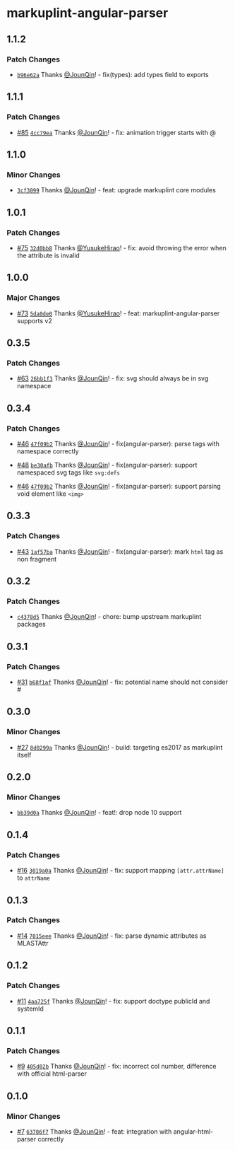 # markuplint-angular-parser

## 1.1.2

### Patch Changes

- [`b96e62a`](https://github.com/rx-ts/markuplint/commit/b96e62a863ddcec5905e654db73be314e0e7a534) Thanks [@JounQin](https://github.com/JounQin)! - fix(types): add types field to exports

## 1.1.1

### Patch Changes

- [#85](https://github.com/rx-ts/markuplint/pull/85) [`4cc79ea`](https://github.com/rx-ts/markuplint/commit/4cc79eaa01b6929831ba9640a5f99b4a2babe00f) Thanks [@JounQin](https://github.com/JounQin)! - fix: animation trigger starts with @

## 1.1.0

### Minor Changes

- [`3cf3099`](https://github.com/rx-ts/markuplint/commit/3cf30995cd29f08be2aa69a0b81ffb3e27de951d) Thanks [@JounQin](https://github.com/JounQin)! - feat: upgrade markuplint core modules

## 1.0.1

### Patch Changes

- [#75](https://github.com/rx-ts/markuplint/pull/75) [`32d0bb8`](https://github.com/rx-ts/markuplint/commit/32d0bb8c0fca8f58d236540a450dba2479873bdc) Thanks [@YusukeHirao](https://github.com/YusukeHirao)! - fix: avoid throwing the error when the attribute is invalid

## 1.0.0

### Major Changes

- [#73](https://github.com/rx-ts/markuplint/pull/73) [`5da0de0`](https://github.com/rx-ts/markuplint/commit/5da0de06d64dce2e0a00580566bc8acb84b33892) Thanks [@YusukeHirao](https://github.com/YusukeHirao)! - feat: markuplint-angular-parser supports v2

## 0.3.5

### Patch Changes

- [#63](https://github.com/rx-ts/markuplint/pull/63) [`26bb1f3`](https://github.com/rx-ts/markuplint/commit/26bb1f32e2b3c2199a2a024b9ed57345198fcb05) Thanks [@JounQin](https://github.com/JounQin)! - fix: svg should always be in svg namespace

## 0.3.4

### Patch Changes

- [#46](https://github.com/rx-ts/markuplint/pull/46) [`47f09b2`](https://github.com/rx-ts/markuplint/commit/47f09b2a40123d04626f0bc2894b7535e3a1fa52) Thanks [@JounQin](https://github.com/JounQin)! - fix(angular-parser): parse tags with namespace correctly

- [#48](https://github.com/rx-ts/markuplint/pull/48) [`be30afb`](https://github.com/rx-ts/markuplint/commit/be30afb65f5420cf8e8dbd046927716e0ec60919) Thanks [@JounQin](https://github.com/JounQin)! - fix(angular-parser): support namespaced svg tags like `svg:defs`

- [#46](https://github.com/rx-ts/markuplint/pull/46) [`47f09b2`](https://github.com/rx-ts/markuplint/commit/47f09b2a40123d04626f0bc2894b7535e3a1fa52) Thanks [@JounQin](https://github.com/JounQin)! - fix(angular-parser): support parsing void element like `<img>`

## 0.3.3

### Patch Changes

- [#43](https://github.com/rx-ts/markuplint/pull/43) [`1af57ba`](https://github.com/rx-ts/markuplint/commit/1af57ba23b014a2817f275516fa9e4dd25399355) Thanks [@JounQin](https://github.com/JounQin)! - fix(angular-parser): mark `html` tag as non fragment

## 0.3.2

### Patch Changes

- [`c4378d5`](https://github.com/rx-ts/markuplint/commit/c4378d5a0ef9b6f4cb01e8093927646d8828080a) Thanks [@JounQin](https://github.com/JounQin)! - chore: bump upstream markuplint packages

## 0.3.1

### Patch Changes

- [#31](https://github.com/rx-ts/markuplint/pull/31) [`b68f1af`](https://github.com/rx-ts/markuplint/commit/b68f1af1398e2b22b475a0a9a30448ec67c7b113) Thanks [@JounQin](https://github.com/JounQin)! - fix: potential name should not consider #

## 0.3.0

### Minor Changes

- [#27](https://github.com/rx-ts/markuplint/pull/27) [`8d0299a`](https://github.com/rx-ts/markuplint/commit/8d0299ab80e9495a2aac852a4e48d071e8594eaf) Thanks [@JounQin](https://github.com/JounQin)! - build: targeting es2017 as markuplint itself

## 0.2.0

### Minor Changes

- [`bb39d0a`](https://github.com/rx-ts/markuplint/commit/bb39d0ad3a68503141a78593aa46e49b1ba2ab06) Thanks [@JounQin](https://github.com/JounQin)! - feat!: drop node 10 support

## 0.1.4

### Patch Changes

- [#16](https://github.com/rx-ts/markuplint/pull/16) [`3019a0a`](https://github.com/rx-ts/markuplint/commit/3019a0ac3a1b4eaef1cd11c24cc6f06aaf39112a) Thanks [@JounQin](https://github.com/JounQin)! - fix: support mapping `[attr.attrName]` to `attrName`

## 0.1.3

### Patch Changes

- [#14](https://github.com/rx-ts/markuplint/pull/14) [`7015eee`](https://github.com/rx-ts/markuplint/commit/7015eee1d298a44eed9297a094d6513d11446749) Thanks [@JounQin](https://github.com/JounQin)! - fix: parse dynamic attributes as MLASTAttr

## 0.1.2

### Patch Changes

- [#11](https://github.com/rx-ts/markuplint/pull/11) [`4aa725f`](https://github.com/rx-ts/markuplint/commit/4aa725ff49b50ff9e31e3e982b8a6a15a87820bc) Thanks [@JounQin](https://github.com/JounQin)! - fix: support doctype publicId and systemId

## 0.1.1

### Patch Changes

- [#9](https://github.com/rx-ts/markuplint/pull/9) [`405d02b`](https://github.com/rx-ts/markuplint/commit/405d02b5cbe5b5077996da83b6f2d403770e5316) Thanks [@JounQin](https://github.com/JounQin)! - fix: incorrect col number, difference with official html-parser

## 0.1.0

### Minor Changes

- [#7](https://github.com/rx-ts/markuplint/pull/7) [`63786f7`](https://github.com/rx-ts/markuplint/commit/63786f77ce5379432a250c6efe61fa23708825f5) Thanks [@JounQin](https://github.com/JounQin)! - feat: integration with angular-html-parser correctly

